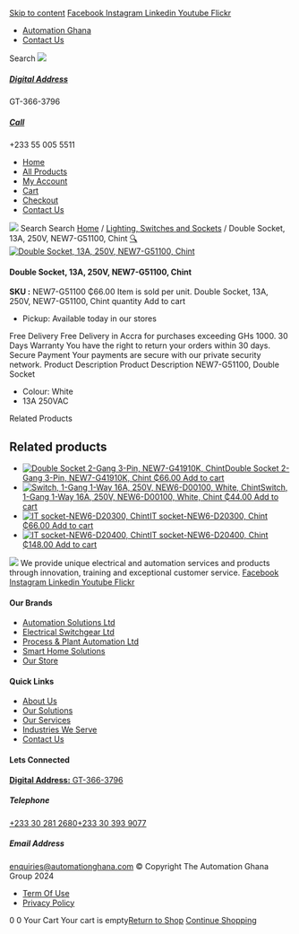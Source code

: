 [Skip to content](https://store.automationghana.com/product/socket-new7-g51100-chint/#content)
[ Facebook ](https://www.facebook.com/automationgh/) [ Instagram ](https://www.instagram.com/automationgh/) [ Linkedin ](https://www.linkedin.com/company/the-automation-ghana-limited/) [ Youtube ](https://www.youtube.com/channel/UCurrRDUSm5oIW39VXjn1u0w) [ Flickr ](https://www.flickr.com/photos/181794037@N07/)
  * [ Automation Ghana ](https://automationghana.com)
  * [ Contact Us ](https://store.automationghana.com/contact/)


Search
[ ![](https://store.automationghana.com/wp-content/uploads/2024/04/Website-TAGG-Logo-BLUE.png) ](https://store.automationghana.com/)
[ ](https://maps.app.goo.gl/m4xeaagWCNbLk4jM6)
#####  [ Digital Address ](https://maps.app.goo.gl/m4xeaagWCNbLk4jM6)
GT-366-3796 
[ ](tel:+233550055511)
#####  [ Call ](tel:+233550055511)
+233 55 005 5511 
  * [Home](https://store.automationghana.com/)
  * [All Products](https://store.automationghana.com/shop/)
  * [My Account](https://store.automationghana.com/my-account/)
  * [Cart](https://store.automationghana.com/cart/)
  * [Checkout](https://store.automationghana.com/checkout/)
  * [Contact Us](https://store.automationghana.com/contact/)


[![](https://store.automationghana.com/wp-content/uploads/2024/04/AutomationGhana_logo_white.png)](https://store.automationghana.com)
Search
Search
[Home](https://store.automationghana.com) / [Lighting, Switches and Sockets](https://store.automationghana.com/product-category/lighting-switches-and-sockets/) / Double Socket, 13A, 250V, NEW7-G51100, Chint
[🔍](https://store.automationghana.com/product/socket-new7-g51100-chint/)
[![Double Socket, 13A, 250V, NEW7-G51100, Chint](https://store.automationghana.com/wp-content/uploads/2019/12/SOCKET-1-1.jpg)](https://store.automationghana.com/wp-content/uploads/2019/12/SOCKET-1-1.jpg)
####  Double Socket, 13A, 250V, NEW7-G51100, Chint 
**SKU :** NEW7-G51100 
₵66.00
Item is sold per unit.
Double Socket, 13A, 250V, NEW7-G51100, Chint quantity
Add to cart
  * Pickup: Available today in our stores


Free Delivery 
Free Delivery in Accra for purchases exceeding GHs 1000. 
30 Days Warranty 
You have the right to return your orders within 30 days. 
Secure Payment 
Your payments are secure with our private security network. 
Product Description
Product Description
NEW7-G51100, Double Socket 
  * Colour: White
  * 13A 250VAC


Related Products 
## Related products
  * [![Double Socket 2-Gang 3-Pin, NEW7-G41910K, Chint](https://store.automationghana.com/wp-content/uploads/2020/04/SOCKET-2-300x300.jpg)Double Socket 2-Gang 3-Pin, NEW7-G41910K, Chint ₵66.00 ](https://store.automationghana.com/product/double-socket-new7-g41910k-chint/)
[Add to cart](https://store.automationghana.com/product/socket-new7-g51100-chint/?add-to-cart=1540)
  * [![Switch, 1-Gang 1-Way 16A, 250V, NEW6-D00100, White, Chint](https://store.automationghana.com/wp-content/uploads/2020/04/1-gang-white-300x300.jpg)Switch, 1-Gang 1-Way 16A, 250V, NEW6-D00100, White, Chint ₵44.00 ](https://store.automationghana.com/product/switch-new6-d00100-chint/)
[Add to cart](https://store.automationghana.com/product/socket-new7-g51100-chint/?add-to-cart=1541)
  * [![IT socket-NEW6-D20300, Chint](https://store.automationghana.com/wp-content/uploads/2020/04/TELEPHONE-300x300.jpg)IT socket-NEW6-D20300, Chint ₵66.00 ](https://store.automationghana.com/product/it-socket-new6-d20300-chint/)
[Add to cart](https://store.automationghana.com/product/socket-new7-g51100-chint/?add-to-cart=1516)
  * [![IT socket-NEW6-D20400, Chint](https://store.automationghana.com/wp-content/uploads/2020/04/DATA-Socket-1-1-300x300.jpg)IT socket-NEW6-D20400, Chint ₵148.00 ](https://store.automationghana.com/product/it-socket-new6-d20400-chint/)
[Add to cart](https://store.automationghana.com/product/socket-new7-g51100-chint/?add-to-cart=1517)


![](https://store.automationghana.com/wp-content/uploads/2024/04/AutomationGhana_logo_white.png)
We provide unique electrical and automation services and products through innovation, training and exceptional customer service.
[ Facebook ](https://www.facebook.com/automationgh/) [ Instagram ](https://www.instagram.com/automationgh/) [ Linkedin ](https://www.linkedin.com/company/the-automation-ghana-limited/) [ Youtube ](https://www.youtube.com/channel/UCurrRDUSm5oIW39VXjn1u0w) [ Flickr ](https://www.flickr.com/photos/181794037@N07/)
#### Our Brands
  * [ Automation Solutions Ltd ](https://store.automationghana.com/product/socket-new7-g51100-chint/)
  * [ Electrical Switchgear Ltd ](https://store.automationghana.com/product/socket-new7-g51100-chint/)
  * [ Process & Plant Automation Ltd ](https://store.automationghana.com/product/socket-new7-g51100-chint/)
  * [ Smart Home Solutions ](https://store.automationghana.com/product/socket-new7-g51100-chint/)
  * [ Our Store ](https://store.automationghana.com/product/socket-new7-g51100-chint/)


#### Quick Links
  * [ About Us ](https://store.automationghana.com/product/socket-new7-g51100-chint/)
  * [ Our Solutions ](https://store.automationghana.com/product/socket-new7-g51100-chint/)
  * [ Our Services ](https://store.automationghana.com/product/socket-new7-g51100-chint/)
  * [ Industries We Serve ](https://store.automationghana.com/product/socket-new7-g51100-chint/)
  * [ Contact Us ](https://store.automationghana.com/product/socket-new7-g51100-chint/)


#### Lets Connected
[**Digital Address:** GT-366-3796](https://maps.app.goo.gl/m4xeaagWCNbLk4jM6)
#####  Telephone 
[ +233 30 281 2680](tel:+233302812680)[+233 30 393 9077](https://store.automationghana.com/product/socket-new7-g51100-chint/+233303939077)
#####  Email Address 
enquiries@automationghana.com 
© Copyright The Automation Ghana Group 2024
  * [ Term Of Use ](https://store.automationghana.com/product/socket-new7-g51100-chint/)
  * [ Privacy Policy ](https://store.automationghana.com/product/socket-new7-g51100-chint/)


0
0
Your Cart
Your cart is empty[Return to Shop](https://store.automationghana.com/shop/)
[Continue Shopping](https://store.automationghana.com/product/socket-new7-g51100-chint/)
